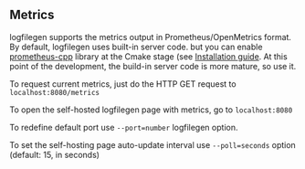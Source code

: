 ## Metrics

logfilegen supports the metrics output in Prometheus/OpenMetrics format. By default, logfilegen uses built-in server code. but you can enable [prometheus-cpp](https://github.com/jupp0r/prometheus-cpp) library at the Cmake stage (see [Installation guide](inst.md). At this point of the development, the build-in server code is more mature, so use it.

To request current metrics, just do the HTTP GET request to ```localhost:8080/metrics```

To open the self-hosted logfilegen page with metrics, go to ```localhost:8080```

To redefine default port use ```--port=number``` logfilegen option.

To set the self-hosting page auto-update interval use ```--poll=seconds``` option (default: 15, in seconds)

